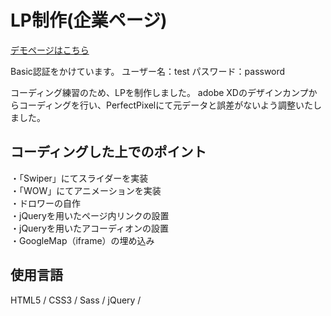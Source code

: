 <h1>LP制作(企業ページ)</h1>
<a href="https://test-site2.moepinthai.com/">デモページはこちら</a>
<p>Basic認証をかけています。
ユーザー名：test
パスワード：password</p>

<p>コーディング練習のため、LPを制作しました。
adobe XDのデザインカンプからコーディングを行い、PerfectPixelにて元データと誤差がないよう調整いたしました。
</p>

<h2>コーディングした上でのポイント</h2>
<p>
・「Swiper」にてスライダーを実装<br>
・「WOW」にてアニメーションを実装<br>
・ドロワーの自作<br>
・jQueryを用いたページ内リンクの設置<br>
・jQueryを用いたアコーディオンの設置<br>
・GoogleMap（iframe）の埋め込み<br>
</p>

<h2>使用言語</h2>
<p>HTML5 / CSS3 / Sass / jQuery / </p>
